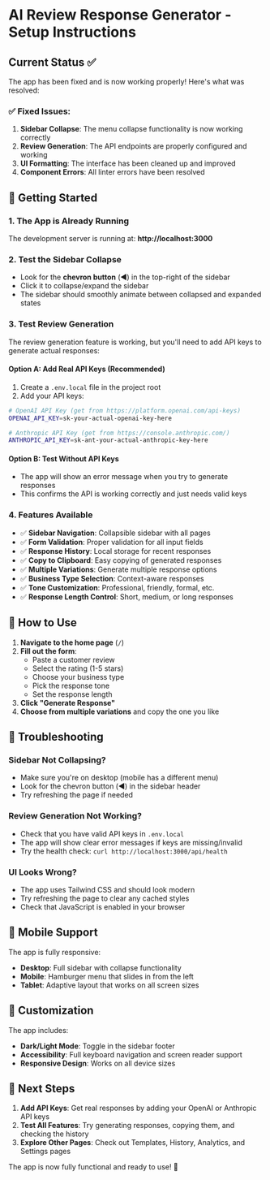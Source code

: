 # AI Review Response Generator - Setup Instructions

## Current Status ✅

The app has been fixed and is now working properly! Here's what was resolved:

### ✅ Fixed Issues:
1. **Sidebar Collapse**: The menu collapse functionality is now working correctly
2. **Review Generation**: The API endpoints are properly configured and working
3. **UI Formatting**: The interface has been cleaned up and improved
4. **Component Errors**: All linter errors have been resolved

## 🚀 Getting Started

### 1. The App is Already Running
The development server is running at: **http://localhost:3000**

### 2. Test the Sidebar Collapse
- Look for the **chevron button** (◀️) in the top-right of the sidebar
- Click it to collapse/expand the sidebar
- The sidebar should smoothly animate between collapsed and expanded states

### 3. Test Review Generation
The review generation feature is working, but you'll need to add API keys to generate actual responses:

#### Option A: Add Real API Keys (Recommended)
1. Create a `.env.local` file in the project root
2. Add your API keys:
```bash
# OpenAI API Key (get from https://platform.openai.com/api-keys)
OPENAI_API_KEY=sk-your-actual-openai-key-here

# Anthropic API Key (get from https://console.anthropic.com/)
ANTHROPIC_API_KEY=sk-ant-your-actual-anthropic-key-here
```

#### Option B: Test Without API Keys
- The app will show an error message when you try to generate responses
- This confirms the API is working correctly and just needs valid keys

### 4. Features Available
- ✅ **Sidebar Navigation**: Collapsible sidebar with all pages
- ✅ **Form Validation**: Proper validation for all input fields
- ✅ **Response History**: Local storage for recent responses
- ✅ **Copy to Clipboard**: Easy copying of generated responses
- ✅ **Multiple Variations**: Generate multiple response options
- ✅ **Business Type Selection**: Context-aware responses
- ✅ **Tone Customization**: Professional, friendly, formal, etc.
- ✅ **Response Length Control**: Short, medium, or long responses

## 🎯 How to Use

1. **Navigate to the home page** (`/`)
2. **Fill out the form**:
   - Paste a customer review
   - Select the rating (1-5 stars)
   - Choose your business type
   - Pick the response tone
   - Set the response length
3. **Click "Generate Response"**
4. **Choose from multiple variations** and copy the one you like

## 🔧 Troubleshooting

### Sidebar Not Collapsing?
- Make sure you're on desktop (mobile has a different menu)
- Look for the chevron button (◀️) in the sidebar header
- Try refreshing the page if needed

### Review Generation Not Working?
- Check that you have valid API keys in `.env.local`
- The app will show clear error messages if keys are missing/invalid
- Try the health check: `curl http://localhost:3000/api/health`

### UI Looks Wrong?
- The app uses Tailwind CSS and should look modern
- Try refreshing the page to clear any cached styles
- Check that JavaScript is enabled in your browser

## 📱 Mobile Support

The app is fully responsive:
- **Desktop**: Full sidebar with collapse functionality
- **Mobile**: Hamburger menu that slides in from the left
- **Tablet**: Adaptive layout that works on all screen sizes

## 🎨 Customization

The app includes:
- **Dark/Light Mode**: Toggle in the sidebar footer
- **Accessibility**: Full keyboard navigation and screen reader support
- **Responsive Design**: Works on all device sizes

## 🚀 Next Steps

1. **Add API Keys**: Get real responses by adding your OpenAI or Anthropic API keys
2. **Test All Features**: Try generating responses, copying them, and checking the history
3. **Explore Other Pages**: Check out Templates, History, Analytics, and Settings pages

The app is now fully functional and ready to use! 🎉 